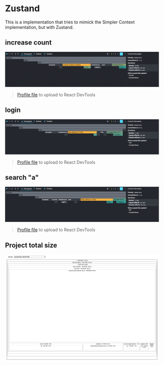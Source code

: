 # Zustand
This is a implementation that tries to mimick the Simpler Context implementation, but with Zustand.

## increase count
![](/packages-analyze/zustand/profile-increase-count.png)
> [Profile file](/packages-analyze/zustand/profile-increase-count.json) to upload to React DevTools

## login
![](/packages-analyze/zustand/profile-login.png)
> [Profile file](/packages-analyze/zustand/profile-login.json) to upload to React DevTools

## search "a"
![](/packages-analyze/zustand/profile-search-title.png)
> [Profile file](/packages-analyze/zustand/profile-search-title.json) to upload to React DevTools

## Project total size

![](/packages-analyze/zustand/size.png)
